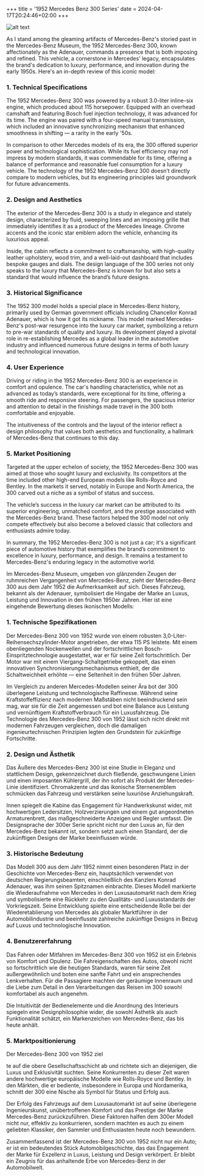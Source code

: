 +++
title = '1952 Mercedes Benz 300 Series'
date = 2024-04-17T20:24:46+02:00
+++


![alt text](DSC00751.JPG)


As I stand among the gleaming artifacts of Mercedes-Benz's storied past in the Mercedes-Benz Museum, the 1952 Mercedes-Benz 300, known affectionately as the Adenauer, commands a presence that is both imposing and refined. This vehicle, a cornerstone in Mercedes' legacy, encapsulates the brand's dedication to luxury, performance, and innovation during the early 1950s. Here's an in-depth review of this iconic model:

### 1. **Technical Specifications**
The 1952 Mercedes-Benz 300 was powered by a robust 3.0-liter inline-six engine, which produced about 115 horsepower. Equipped with an overhead camshaft and featuring Bosch fuel injection technology, it was advanced for its time. The engine was paired with a four-speed manual transmission, which included an innovative synchronizing mechanism that enhanced smoothness in shifting — a rarity in the early '50s.

In comparison to other Mercedes models of its era, the 300 offered superior power and technological sophistication. While its fuel efficiency may not impress by modern standards, it was commendable for its time, offering a balance of performance and reasonable fuel consumption for a luxury vehicle. The technology of the 1952 Mercedes-Benz 300 doesn’t directly compare to modern vehicles, but its engineering principles laid groundwork for future advancements.

### 2. **Design and Aesthetics**
The exterior of the Mercedes-Benz 300 is a study in elegance and stately design, characterized by fluid, sweeping lines and an imposing grille that immediately identifies it as a product of the Mercedes lineage. Chrome accents and the iconic star emblem adorn the vehicle, enhancing its luxurious appeal. 

Inside, the cabin reflects a commitment to craftsmanship, with high-quality leather upholstery, wood trim, and a well-laid-out dashboard that includes bespoke gauges and dials. The design language of the 300 series not only speaks to the luxury that Mercedes-Benz is known for but also sets a standard that would influence the brand’s future designs.

### 3. **Historical Significance**
The 1952 300 model holds a special place in Mercedes-Benz history, primarily used by German government officials including Chancellor Konrad Adenauer, which is how it got its nickname. This model marked Mercedes-Benz's post-war resurgence into the luxury car market, symbolizing a return to pre-war standards of quality and luxury. Its development played a pivotal role in re-establishing Mercedes as a global leader in the automotive industry and influenced numerous future designs in terms of both luxury and technological innovation.

### 4. **User Experience**
Driving or riding in the 1952 Mercedes-Benz 300 is an experience in comfort and opulence. The car's handling characteristics, while not as advanced as today’s standards, were exceptional for its time, offering a smooth ride and responsive steering. For passengers, the spacious interior and attention to detail in the finishings made travel in the 300 both comfortable and enjoyable.

The intuitiveness of the controls and the layout of the interior reflect a design philosophy that values both aesthetics and functionality, a hallmark of Mercedes-Benz that continues to this day.

### 5. **Market Positioning**
Targeted at the upper echelon of society, the 1952 Mercedes-Benz 300 was aimed at those who sought luxury and exclusivity. Its competitors at the time included other high-end European models like Rolls-Royce and Bentley. In the markets it served, notably in Europe and North America, the 300 carved out a niche as a symbol of status and success.

The vehicle’s success in the luxury car market can be attributed to its superior engineering, unmatched comfort, and the prestige associated with the Mercedes-Benz brand. These factors helped the 300 model not only compete effectively but also become a beloved classic that collectors and enthusiasts admire today.

In summary, the 1952 Mercedes-Benz 300 is not just a car; it's a significant piece of automotive history that exemplifies the brand’s commitment to excellence in luxury, performance, and design. It remains a testament to Mercedes-Benz's enduring legacy in the automotive world.




Im Mercedes-Benz Museum, umgeben von glänzenden Zeugen der ruhmreichen Vergangenheit von Mercedes-Benz, zieht der Mercedes-Benz 300 aus dem Jahr 1952 die Aufmerksamkeit auf sich. Dieses Fahrzeug, bekannt als der Adenauer, symbolisiert die Hingabe der Marke an Luxus, Leistung und Innovation in den frühen 1950er Jahren. Hier ist eine eingehende Bewertung dieses ikonischen Modells:

### 1. **Technische Spezifikationen**
Der Mercedes-Benz 300 von 1952 wurde von einem robusten 3,0-Liter-Reihensechszylinder-Motor angetrieben, der etwa 115 PS leistete. Mit einem obenliegenden Nockenwellen und der fortschrittlichen Bosch-Einspritztechnologie ausgestattet, war er für seine Zeit fortschrittlich. Der Motor war mit einem Viergang-Schaltgetriebe gekoppelt, das einen innovativen Synchronisierungsmechanismus enthielt, der die Schaltweichheit erhöhte — eine Seltenheit in den frühen 50er Jahren.

Im Vergleich zu anderen Mercedes-Modellen seiner Ära bot der 300 überlegene Leistung und technologische Raffinesse. Während seine Kraftstoffeffizienz nach modernen Maßstäben nicht beeindruckend sein mag, war sie für die Zeit angemessen und bot eine Balance aus Leistung und vernünftigem Kraftstoffverbrauch für ein Luxusfahrzeug. Die Technologie des Mercedes-Benz 300 von 1952 lässt sich nicht direkt mit modernen Fahrzeugen vergleichen, doch die damaligen ingenieurtechnischen Prinzipien legten den Grundstein für zukünftige Fortschritte.

### 2. **Design und Ästhetik**
Das Äußere des Mercedes-Benz 300 ist eine Studie in Eleganz und stattlichem Design, gekennzeichnet durch fließende, geschwungene Linien und einen imposanten Kühlergrill, der ihn sofort als Produkt der Mercedes-Linie identifiziert. Chromakzente und das ikonische Sternenemblem schmücken das Fahrzeug und verstärken seine luxuriöse Anziehungskraft.

Innen spiegelt die Kabine das Engagement für Handwerkskunst wider, mit hochwertigen Ledersitzen, Holzverzierungen und einem gut angeordneten Armaturenbrett, das maßgeschneiderte Anzeigen und Regler umfasst. Die Designsprache der 300er Serie spricht nicht nur den Luxus an, für den Mercedes-Benz bekannt ist, sondern setzt auch einen Standard, der die zukünftigen Designs der Marke beeinflussen würde.

### 3. **Historische Bedeutung**
Das Modell 300 aus dem Jahr 1952 nimmt einen besonderen Platz in der Geschichte von Mercedes-Benz ein, hauptsächlich verwendet von deutschen Regierungsbeamten, einschließlich des Kanzlers Konrad Adenauer, was ihm seinen Spitznamen einbrachte. Dieses Modell markierte die Wiederaufnahme von Mercedes in den Luxusautomarkt nach dem Krieg und symbolisierte eine Rückkehr zu den Qualitäts- und Luxusstandards der Vorkriegszeit. Seine Entwicklung spielte eine entscheidende Rolle bei der Wiederetablierung von Mercedes als globaler Marktführer in der Automobilindustrie und beeinflusste zahlreiche zukünftige Designs in Bezug auf Luxus und technologische Innovation.

### 4. **Benutzererfahrung**
Das Fahren oder Mitfahren im Mercedes-Benz 300 von 1952 ist ein Erlebnis von Komfort und Opulenz. Die Fahreigenschaften des Autos, obwohl nicht so fortschrittlich wie die heutigen Standards, waren für seine Zeit außergewöhnlich und boten eine sanfte Fahrt und ein ansprechendes Lenkverhalten. Für die Passagiere machten der geräumige Innenraum und die Liebe zum Detail in den Verarbeitungen das Reisen im 300 sowohl komfortabel als auch angenehm.

Die Intuitivität der Bedienelemente und die Anordnung des Interieurs spiegeln eine Designphilosophie wider, die sowohl Ästhetik als auch Funktionalität schätzt, ein Markenzeichen von Mercedes-Benz, das bis heute anhält.

### 5. **Marktpositionierung**
Der Mercedes-Benz 300 von 1952 ziel

te auf die obere Gesellschaftsschicht ab und richtete sich an diejenigen, die Luxus und Exklusivität suchten. Seine Konkurrenten zu dieser Zeit waren andere hochwertige europäische Modelle wie Rolls-Royce und Bentley. In den Märkten, die er bediente, insbesondere in Europa und Nordamerika, schnitt der 300 eine Nische als Symbol für Status und Erfolg aus.

Der Erfolg des Fahrzeugs auf dem Luxusautomarkt ist auf seine überlegene Ingenieurskunst, unübertroffenen Komfort und das Prestige der Marke Mercedes-Benz zurückzuführen. Diese Faktoren halfen dem 300er Modell nicht nur, effektiv zu konkurrieren, sondern machten es auch zu einem geliebten Klassiker, den Sammler und Enthusiasten heute noch bewundern.

Zusammenfassend ist der Mercedes-Benz 300 von 1952 nicht nur ein Auto; er ist ein bedeutendes Stück Automobilgeschichte, das das Engagement der Marke für Exzellenz in Luxus, Leistung und Design verkörpert. Er bleibt ein Zeugnis für das anhaltende Erbe von Mercedes-Benz in der Automobilwelt.